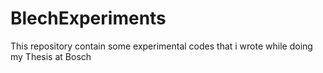 # BlechExperiments
This repository contain some experimental codes that i wrote while doing my Thesis at Bosch
